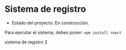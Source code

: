 <h1> Sistema de registro </h1>

- Estado del proyecto: En construcción.

Para ejecutar el sistema, debes poner:
```npm install react```


sistema de registro 2

